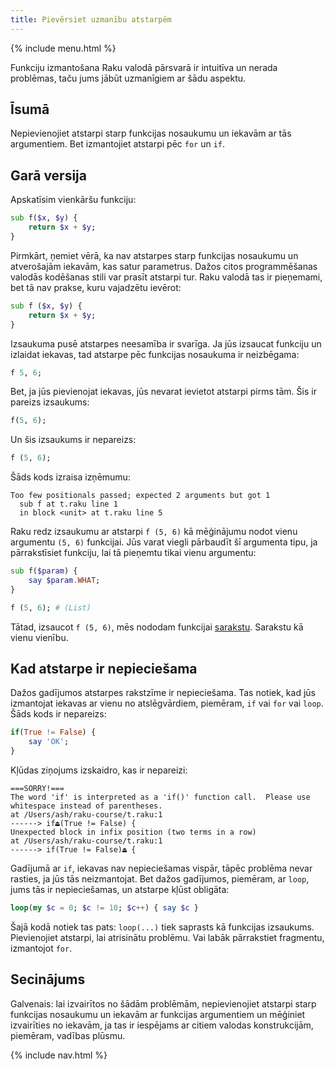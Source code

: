 ```yaml
---
title: Pievērsiet uzmanību atstarpēm
---
```


{% include menu.html %}

Funkciju izmantošana Raku valodā pārsvarā ir intuitīva un nerada problēmas, taču jums jābūt uzmanīgiem ar šādu aspektu.

## Īsumā

Nepievienojiet atstarpi starp funkcijas nosaukumu un iekavām ar tās argumentiem. Bet izmantojiet atstarpi pēc `for` un `if`.

## Garā versija

Apskatīsim vienkāršu funkciju:

```raku
sub f($x, $y) {
    return $x + $y;
}
```

Pirmkārt, ņemiet vērā, ka nav atstarpes starp funkcijas nosaukumu un atverošajām iekavām, kas satur parametrus. Dažos citos programmēšanas valodās kodēšanas stili var prasīt atstarpi tur. Raku valodā tas ir pieņemami, bet tā nav prakse, kuru vajadzētu ievērot:

```raku
sub f ($x, $y) {
    return $x + $y;
}
```

Izsaukuma pusē atstarpes neesamība ir svarīga. Ja jūs izsaucat funkciju un izlaidat iekavas, tad atstarpe pēc funkcijas nosaukuma ir neizbēgama:

```raku
f 5, 6;
```

Bet, ja jūs pievienojat iekavas, jūs nevarat ievietot atstarpi pirms tām. Šis ir pareizs izsaukums:

```raku
f(5, 6);
```

Un šis izsaukums ir nepareizs:

```raku
f (5, 6);
```

Šāds kods izraisa izņēmumu:

    Too few positionals passed; expected 2 arguments but got 1
      sub f at t.raku line 1
      in block <unit> at t.raku line 5

Raku redz izsaukumu ar atstarpi `f (5, 6)` kā mēģinājumu nodot vienu argumentu `(5, 6)` funkcijai. Jūs varat viegli pārbaudīt šī argumenta tipu, ja pārrakstīsiet funkciju, lai tā pieņemtu tikai vienu argumentu:

```raku
sub f($param) {
    say $param.WHAT;
}

f (5, 6); # (List)
```

Tātad, izsaucot `f (5, 6)`, mēs nododam funkcijai [sarakstu](/lv/essentials/positionals/lists). Sarakstu kā vienu vienību.

## Kad atstarpe ir nepieciešama

Dažos gadījumos atstarpes rakstzīme ir nepieciešama. Tas notiek, kad jūs izmantojat iekavas ar vienu no atslēgvārdiem, piemēram, `if` vai `for` vai `loop`. Šāds kods ir nepareizs:

```raku
if(True != False) {
    say 'OK';
}
```

Kļūdas ziņojums izskaidro, kas ir nepareizi:

    ===SORRY!===
    The word 'if' is interpreted as a 'if()' function call.  Please use
    whitespace instead of parentheses.
    at /Users/ash/raku-course/t.raku:1
    ------> if⏏(True != False) {
    Unexpected block in infix position (two terms in a row)
    at /Users/ash/raku-course/t.raku:1
    ------> if(True != False)⏏ {

Gadījumā ar `if`, iekavas nav nepieciešamas vispār, tāpēc problēma nevar rasties, ja jūs tās neizmantojat. Bet dažos gadījumos, piemēram, ar `loop`, jums tās ir nepieciešamas, un atstarpe kļūst obligāta:

```raku
loop(my $c = 0; $c != 10; $c++) { say $c }
```

Šajā kodā notiek tas pats: `loop(...)` tiek saprasts kā funkcijas izsaukums. Pievienojiet atstarpi, lai atrisinātu problēmu. Vai labāk pārrakstiet fragmentu, izmantojot `for`.

## Secinājums

Galvenais: lai izvairītos no šādām problēmām, nepievienojiet atstarpi starp funkcijas nosaukumu un iekavām ar funkcijas argumentiem un mēģiniet izvairīties no iekavām, ja tas ir iespējams ar citiem valodas konstrukcijām, piemēram, vadības plūsmu.

{% include nav.html %}